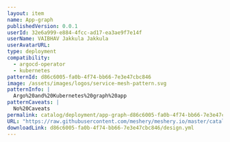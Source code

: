 ```yaml
---
layout: item
name: App-graph
publishedVersion: 0.0.1
userId: 32e6a999-e884-4fcc-ad17-ea3ae9f7e14f
userName: VAIBHAV Jakkula Jakkula
userAvatarURL:
type: deployment
compatibility:
  - argocd-operator
  - kubernetes
patternId: d86c6005-fa0b-4f74-bb66-7e3e47cbc846
image: /assets/images/logos/service-mesh-pattern.svg
patternInfo: |
  Argo%20and%20Kubernetes%20graph%20app
patternCaveats: |
  No%20Caveats
permalink: catalog/deployment/app-graph-d86c6005-fa0b-4f74-bb66-7e3e47cbc846.html
URL: "https://raw.githubusercontent.com/meshery/meshery.io/master/catalog/d86c6005-fa0b-4f74-bb66-7e3e47cbc846/0.0.1/design.yml"
downloadLink: d86c6005-fa0b-4f74-bb66-7e3e47cbc846/design.yml
---
```

